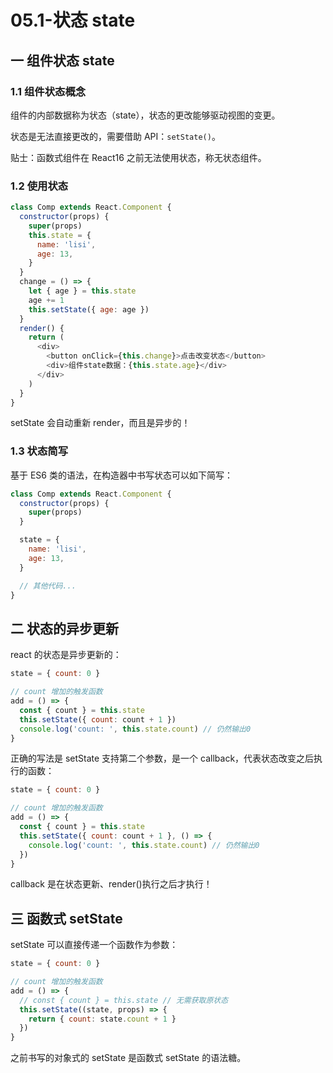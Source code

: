 # 05.1-状态 state

## 一 组件状态 state

### 1.1 组件状态概念

组件的内部数据称为状态（state），状态的更改能够驱动视图的变更。

状态是无法直接更改的，需要借助 API：`setState()`。

贴士：函数式组件在 React16 之前无法使用状态，称无状态组件。

### 1.2 使用状态

```js
class Comp extends React.Component {
  constructor(props) {
    super(props)
    this.state = {
      name: 'lisi',
      age: 13,
    }
  }
  change = () => {
    let { age } = this.state
    age += 1
    this.setState({ age: age })
  }
  render() {
    return (
      <div>
        <button onClick={this.change}>点击改变状态</button>
        <div>组件state数据：{this.state.age}</div>
      </div>
    )
  }
}
```

setState 会自动重新 render，而且是异步的！

### 1.3 状态简写

基于 ES6 类的语法，在构造器中书写状态可以如下简写：

```js
class Comp extends React.Component {
  constructor(props) {
    super(props)
  }

  state = {
    name: 'lisi',
    age: 13,
  }

  // 其他代码...
}
```

## 二 状态的异步更新

react 的状态是异步更新的：

```js
state = { count: 0 }

// count 增加的触发函数
add = () => {
  const { count } = this.state
  this.setState({ count: count + 1 })
  console.log('count: ', this.state.count) // 仍然输出0
}
```

正确的写法是 setState 支持第二个参数，是一个 callback，代表状态改变之后执行的函数：

```js
state = { count: 0 }

// count 增加的触发函数
add = () => {
  const { count } = this.state
  this.setState({ count: count + 1 }, () => {
    console.log('count: ', this.state.count) // 仍然输出0
  })
}
```

callback 是在状态更新、render()执行之后才执行！

## 三 函数式 setState

setState 可以直接传递一个函数作为参数：

```js
state = { count: 0 }

// count 增加的触发函数
add = () => {
  // const { count } = this.state // 无需获取原状态
  this.setState((state, props) => {
    return { count: state.count + 1 }
  })
}
```

之前书写的对象式的 setState 是函数式 setState 的语法糖。
